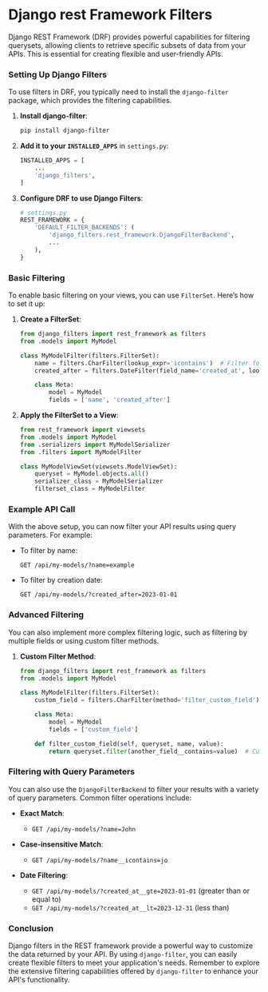 # Django rest Framework Filters

Django REST Framework (DRF) provides powerful capabilities for filtering querysets,
allowing clients to retrieve specific subsets of data from your APIs. This is essential for creating flexible and user-friendly APIs.

### Setting Up Django Filters

To use filters in DRF, you typically need to install the `django-filter` package, which provides the filtering capabilities.

1. **Install django-filter**:
   ```bash
   pip install django-filter
   ```

2. **Add it to your `INSTALLED_APPS`** in `settings.py`:
   ```python
   INSTALLED_APPS = [
       ...
       'django_filters',
   ]
   ```

3. **Configure DRF to use Django Filters**:
   ```python
   # settings.py
   REST_FRAMEWORK = {
       'DEFAULT_FILTER_BACKENDS': (
           'django_filters.rest_framework.DjangoFilterBackend',
           ...
       ),
   }
   ```

### Basic Filtering

To enable basic filtering on your views, you can use `FilterSet`. Here’s how to set it up:

1. **Create a FilterSet**:
   ```python
   from django_filters import rest_framework as filters
   from .models import MyModel

   class MyModelFilter(filters.FilterSet):
       name = filters.CharFilter(lookup_expr='icontains')  # Filter for case-insensitive match
       created_after = filters.DateFilter(field_name='created_at', lookup_expr='gte')  # Filter for date

       class Meta:
           model = MyModel
           fields = ['name', 'created_after']
   ```

2. **Apply the FilterSet to a View**:
   ```python
   from rest_framework import viewsets
   from .models import MyModel
   from .serializers import MyModelSerializer
   from .filters import MyModelFilter

   class MyModelViewSet(viewsets.ModelViewSet):
       queryset = MyModel.objects.all()
       serializer_class = MyModelSerializer
       filterset_class = MyModelFilter
   ```

### Example API Call

With the above setup, you can now filter your API results using query parameters. For example:

- To filter by name:
  ```
  GET /api/my-models/?name=example
  ```

- To filter by creation date:
  ```
  GET /api/my-models/?created_after=2023-01-01
  ```

### Advanced Filtering

You can also implement more complex filtering logic, such as filtering by multiple fields or using custom filter methods.

1. **Custom Filter Method**:
   ```python
   from django_filters import rest_framework as filters
   from .models import MyModel

   class MyModelFilter(filters.FilterSet):
       custom_field = filters.CharFilter(method='filter_custom_field')

       class Meta:
           model = MyModel
           fields = ['custom_field']

       def filter_custom_field(self, queryset, name, value):
           return queryset.filter(another_field__contains=value)  # Custom filtering logic
   ```

### Filtering with Query Parameters

You can also use the `DjangoFilterBackend` to filter your results with a variety of query parameters. Common filter operations include:

- **Exact Match**: 
  - `GET /api/my-models/?name=John`

- **Case-insensitive Match**:
  - `GET /api/my-models/?name__icontains=jo`

- **Date Filtering**:
  - `GET /api/my-models/?created_at__gte=2023-01-01` (greater than or equal to)
  - `GET /api/my-models/?created_at__lt=2023-12-31` (less than)

### Conclusion

Django filters in the REST framework provide a powerful way to customize the data returned by your API. 
By using `django-filter`, you can easily create flexible filters to meet your application's needs. 
Remember to explore the extensive filtering capabilities offered by `django-filter` to enhance your API's functionality.
